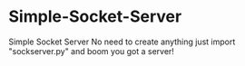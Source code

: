 # Simple-Socket-Server
Simple Socket Server No need to create anything just import "sockserver.py" and boom you got a server!
